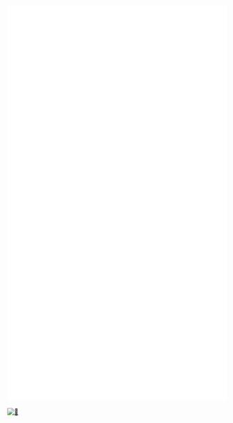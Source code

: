 [<img alt="🦑" src="https://github.com/lowlighter/lowlighter/blob/master/metrics.svg">](https://github.com/lowlighter/metrics)

[<img alt="🦑" src="https://github.com/lowlighter/lowlighter/blob/master/metrics.projects.svg">](https://github.com/lowlighter/metrics)
